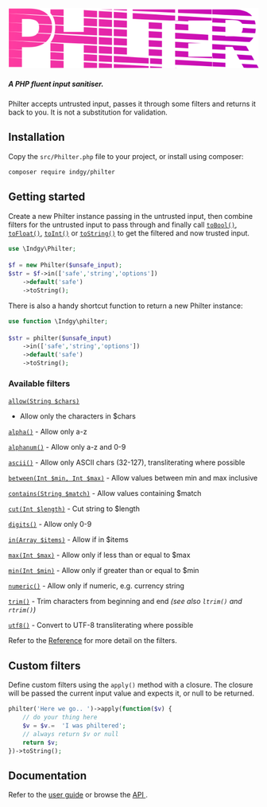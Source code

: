 ![Philter Logo](https://raw.githubusercontent.com/indgy/philter/main/docs/philter.svg)
##### A PHP fluent input sanitiser.
Philter accepts untrusted input, passes it through some filters and returns it back to you. It is not a substitution for validation.

## Installation
Copy the `src/Philter.php` file to your project, or install using composer:

```sh
composer require indgy/philter
```

## Getting started
Create a new Philter instance passing in the untrusted input, then combine filters for the untrusted input to pass through and finally call [`toBool()`](https://indgy.github.io/philter/reference/#toBool), [`toFloat()`](https://indgy.github.io/philter/reference/#toFloat), [`toInt()`](https://indgy.github.io/philter/reference/#toInt) or [`toString()`](https://indgy.github.io/philter/reference/#toString) to get the filtered and now trusted input.

```php
use \Indgy\Philter;

$f = new Philter($unsafe_input);
$str = $f->in(['safe','string','options'])
	->default('safe')
	->toString();
```

There is also a handy shortcut function to return a new Philter instance:

```php
use function \Indgy\philter;

$str = philter($unsafe_input)
	->in(['safe','string','options'])
	->default('safe')
	->toString();
```

### Available filters

[`allow(String $chars)`](https://indgy.github.io/philter/reference/#allow)
 - Allow only the characters in \$chars

[`alpha()`](https://indgy.github.io/philter/reference/#alpha) - Allow only a-z

[`alphanum()`](https://indgy.github.io/philter/reference/#alphanum) - Allow only a-z and 0-9

[`ascii()`](https://indgy.github.io/philter/reference/#ascii) - Allow only ASCII chars (32-127), transliterating where possible

[`between(Int $min, Int $max)`](https://indgy.github.io/philter/reference/#between) - Allow values between min and max inclusive

[`contains(String $match)`](https://indgy.github.io/philter/reference/#contains) - Allow values containing \$match

[`cut(Int $length)`](https://indgy.github.io/philter/reference/#cut) - Cut string to \$length

[`digits()`](https://indgy.github.io/philter/reference/#digits) - Allow only 0-9

[`in(Array $items)`](https://indgy.github.io/philter/reference/#in) - Allow if in \$items

[`max(Int $max)`](https://indgy.github.io/philter/reference/#max) - Allow only if less than or equal to \$max

[`min(Int $min)`](https://indgy.github.io/philter/reference/#min) - Allow only if greater than or equal to \$min

[`numeric()`](https://indgy.github.io/philter/reference/#numeric) - Allow only if numeric, e.g. currency string

[`trim()`](https://indgy.github.io/philter/reference/#trim) - Trim characters from beginning and end *(see also `ltrim()` and `rtrim()`)*

[`utf8()`](https://indgy.github.io/philter/reference/#utf8) - Convert to UTF-8 transliterating where possible


Refer to the [Reference](https://indgy.github.io/philter/reference/index.html) for more detail on the filters.

## Custom filters
Define custom filters using the `apply()` method with a closure. The closure will be passed the current input value and expects it, or null to be returned.

```php
philter('Here we go.. ')->apply(function($v) {
	// do your thing here
	$v = $v.=  'I was philtered';
	// always return $v or null
	return $v;
})->toString();
```

## Documentation
Refer to the [user guide](https://indgy.github.io/philter/index.html) or browse the [API ](https://indgy.github.io/philter/api/index.html).

